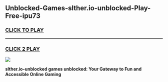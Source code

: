 
## Unblocked-Games-slther.io-unblocked-Play-Free-ipu73
<h3>
<a href="https://premium76.site?title=slther.io-unblocked&ref=12A">CLICK TO PLAY</a></h3>
<hr>

<h3>
<a href="https://premium76.site?title=slther.io-unblocked&ref=12A">CLICK 2 PLAY</a>
  
</h3>

<a href="https://premium76.site?title=slther.io-unblocked&ref=12A"><img src="https://clearcache.store/games.png"></a>


**slther.io-unblocked games unblocked: Your Gateway to Fun and Accessible Online Gaming**
